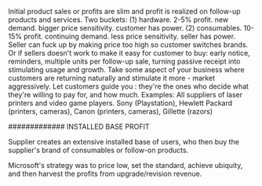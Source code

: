 
Initial product sales or profits are slim and profit is realized on follow-up products and services.
Two buckets:
(1) hardware. 2-5% profit. new demand. bigger price sensitivity. customer has power.
(2) consumables. 10-15% profit. continuing demand. less price sensitivity. seller has power.
Seller can fuck up by making price too high so customer switches brands.
Or if sellers doesn't work to make it easy for customer to buy: early notice, reminders, multiple units per follow-up sale, turning passive receipt into stimulating usage and growth.
Take some aspect of your business where customers are returning naturally and stimulate it more - market aggressively.
Let customers guide you : they're the ones who decide what they're willing to pay for, and how much.
Examples: All suppliers of laser printers and video game players. Sony (Playstation), Hewlett Packard (printers, cameras), Canon (printers, cameras), Gillette (razors)

############# INSTALLED BASE PROFIT

Supplier creates an extensive installed base of users, who then buy the supplier's brand of consumables or follow-on products.

Microsoft's strategy was to price low, set the standard, achieve ubiquity, and then harvest the profits from upgrade/revision revenue.
